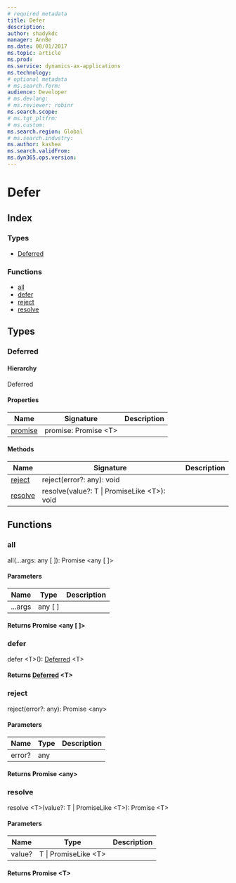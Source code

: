 ```yaml
---
# required metadata
title: Defer
description: 
author: shadykdc
manager: AnnBe
ms.date: 08/01/2017
ms.topic: article
ms.prod: 
ms.service: dynamics-ax-applications
ms.technology: 
# optional metadata
# ms.search.form:
audience: Developer
# ms.devlang: 
# ms.reviewer: robinr
ms.search.scope: 
# ms.tgt_pltfrm: 
# ms.custom:
ms.search.region: Global
# ms.search.industry: 
ms.author: kashea
ms.search.validFrom:
ms.dyn365.ops.version:
---
```


# Defer 


## Index

### Types

* [Deferred](../interfaces/defer-ideferred.md)

### Functions

* [all](defer.md#all)
* [defer](defer.md)
* [reject](defer.md#reject)
* [resolve](defer.md#resolve)

## Types


### Deferred

#### Hierarchy

Deferred <br>

#### Properties

| Name | Signature | Description |
| ---- | --------- | ----------- |
| [promise](../interfaces/defer-ideferred.md#promise) |promise: Promise &lt;T&gt; <br>|  |

#### Methods

| Name | Signature | Description |
| ---- | --------- | ----------- |
| [reject](../interfaces/defer-ideferred.md#reject) |reject(error?: any): void|  |
| [resolve](../interfaces/defer-ideferred.md#resolve) |resolve(value?: T &#124; PromiseLike &lt;T&gt;): void|  |

## Functions


### all
all(...args: any [ ]): Promise &lt;any [ ]&gt;




#### Parameters

| Name | Type | Description |
| ---- | ---- | ----------- |
| ...args|any [ ]||

#### Returns Promise &lt;any [ ]&gt;


### defer
defer &lt;T&gt;(): [Deferred](../interfaces/defer-ideferred.md) &lt;T&gt;



#### Returns [Deferred](../interfaces/defer-ideferred.md) &lt;T&gt;


### reject
reject(error?: any): Promise &lt;any&gt;




#### Parameters

| Name | Type | Description |
| ---- | ---- | ----------- |
| error?|any||

#### Returns Promise &lt;any&gt;


### resolve
resolve &lt;T&gt;(value?: T &#124; PromiseLike &lt;T&gt;): Promise &lt;T&gt;




#### Parameters

| Name | Type | Description |
| ---- | ---- | ----------- |
| value?|T &#124; PromiseLike &lt;T&gt;||

#### Returns Promise &lt;T&gt;

